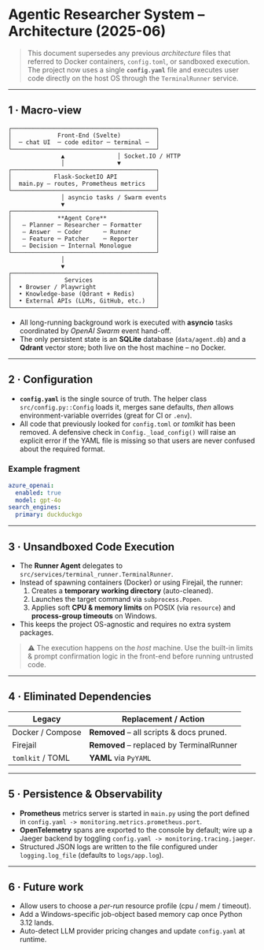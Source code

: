 # Agentic Researcher System – Architecture (2025-06)

> This document supersedes any previous *architecture* files that referred to Docker
> containers, `config.toml`, or sandboxed execution.  The project now uses a single
> **`config.yaml`** file and executes user code directly on the host OS through the
> `TerminalRunner` service.

---

## 1 · Macro-view

```
┌─────────────────────────────────────────┐
│             Front-End (Svelte)          │
│  ─ chat UI  ─ code editor ─ terminal ─  │ 
└─────────────────────────────────────────┘
               ▲               │ Socket.IO / HTTP
               │               ▼
┌─────────────────────────────────────────┐
│            Flask-SocketIO API           │
│  main.py – routes, Prometheus metrics   │
└─────────────────────────────────────────┘
               │ asyncio tasks / Swarm events
               ▼
┌─────────────────────────────────────────┐
│             **Agent Core**              │
│   – Planner ─ Researcher ─ Formatter    │
│   – Answer  ─ Coder      ─ Runner       │
│   – Feature ─ Patcher    ─ Reporter     │
│   – Decision ─ Internal Monologue       │
└─────────────────────────────────────────┘
               │
               ▼
┌─────────────────────────────────────────┐
│               Services                  │
│  • Browser / Playwright                 │
│  • Knowledge-base (Qdrant + Redis)      │
│  • External APIs (LLMs, GitHub, etc.)   │
└─────────────────────────────────────────┘
```

* All long-running background work is executed with **asyncio** tasks coordinated
  by *OpenAI Swarm* event hand-off.
* The only persistent state is an **SQLite** database (`data/agent.db`) and a
  **Qdrant** vector store; both live on the host machine – no Docker.

---

## 2 · Configuration

* **`config.yaml`** is the single source of truth.  The helper class
  `src/config.py::Config` loads it, merges sane defaults, _then_ allows
  environment-variable overrides (great for CI or `.env`).
* All code that previously looked for `config.toml` or *tomlkit* has been
  removed.  A defensive check in `Config._load_config()` will raise an explicit
  error if the YAML file is missing so that users are never confused about the
  required format.

### Example fragment

```yaml
azure_openai:
  enabled: true
  model: gpt-4o
search_engines:
  primary: duckduckgo
```

---

## 3 · Unsandboxed Code Execution

* The **Runner Agent** delegates to `src/services/terminal_runner.TerminalRunner`.
* Instead of spawning containers (Docker) or using Firejail, the runner:
  1. Creates a **temporary working directory** (auto-cleaned).
  2. Launches the target command via `subprocess.Popen`.
  3. Applies soft **CPU & memory limits** on POSIX (via `resource`) and
     **process-group timeouts** on Windows.
* This keeps the project OS-agnostic and requires no extra system packages.

> ⚠️  The execution happens on the _host_ machine.  Use the built-in limits &
>      prompt confirmation logic in the front-end before running untrusted code.

---

## 4 · Eliminated Dependencies

| Legacy           | Replacement / Action                     |
| ---------------- | ---------------------------------------- |
| Docker / Compose | **Removed** – all scripts & docs pruned. |
| Firejail         | **Removed** – replaced by TerminalRunner |
| `tomlkit` / TOML | **YAML** via `PyYAML`                    |

---

## 5 · Persistence & Observability

* **Prometheus** metrics server is started in `main.py` using the port defined
  in `config.yaml -> monitoring.metrics.prometheus.port`.
* **OpenTelemetry** spans are exported to the console by default; wire up a
  Jaeger backend by toggling `config.yaml -> monitoring.tracing.jaeger`.
* Structured JSON logs are written to the file configured under
  `logging.log_file` (defaults to `logs/app.log`).

---

## 6 · Future work

* Allow users to choose a _per-run_ resource profile (cpu / mem / timeout).
* Add a Windows-specific job-object based memory cap once Python 3.12 lands.
* Auto-detect LLM provider pricing changes and update `config.yaml` at runtime.
